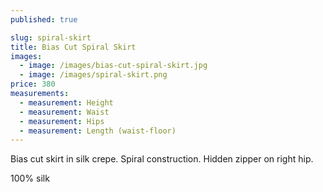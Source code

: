```yaml
---
published: true

slug: spiral-skirt
title: Bias Cut Spiral Skirt
images:
  - image: /images/bias-cut-spiral-skirt.jpg
  - image: /images/spiral-skirt.png
price: 380
measurements:
  - measurement: Height
  - measurement: Waist
  - measurement: Hips
  - measurement: Length (waist-floor)
---
```

Bias cut skirt in silk crepe.
S﻿piral construction.
H﻿idden zipper on right hip.

1﻿00% silk
